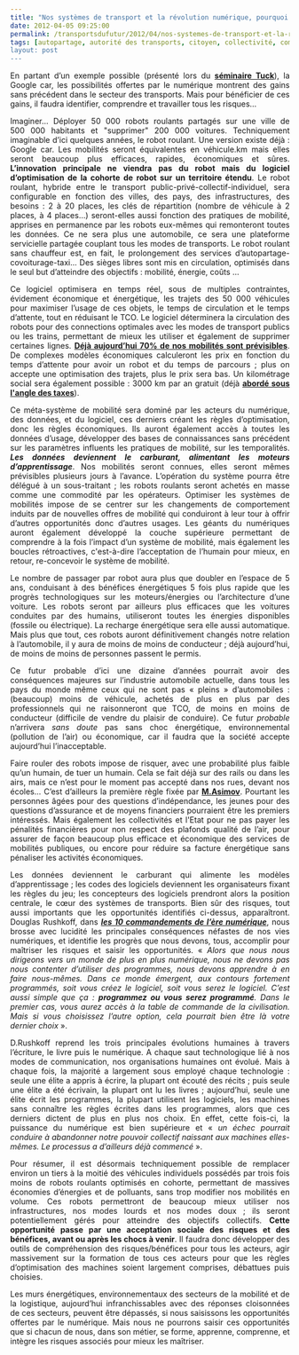 ```yaml
---
title: "Nos systèmes de transport et la révolution numérique, pourquoi cela va tout changer."
date: 2012-04-05 09:25:00
permalink: /transportsdufutur/2012/04/nos-systemes-de-transport-et-la-revolution-numerique-pourquoi-cela-va-tout-changer.html
tags: [autopartage, autorité des transports, citoyen, collectivité, commuter, confiance, congestion, connectivité, covoiturage, cybercar, donnée data, données réelles, Energie, Europe, google, gouvernance, Infrastructure, innovation, intelligence collective, management de la mobilité, marchandises, mode doux, multimodes, partage de la voirie, pensée complexe, qualité de l'air, Véhicule, véhicule propre]
layout: post
---
```


<p style="text-align: justify;">En partant d’un exemple possible (présenté lors du <a href="http://www.fondation-tuck.fr/Reunions/IDees-29-03-2012/Seminaire-EM-Open-Innovation-29mars2012.pdf" target="_blank"><strong>séminaire Tuck</strong></a>), la Google car, les possibilités offertes par le numérique montrent des gains sans précédent dans le secteur des transports. Mais pour bénéficier de ces gains, il faudra identifier, comprendre et travailler tous les risques…</p>

<p style="text-align: justify;">Imaginer… Déployer 50 000 robots roulants partagés sur une ville de 500 000 habitants et "supprimer" 200 000 voitures. Techniquement imaginable d’ici quelques années, le robot roulant. Une version existe déjà : Google car. Les mobilités seront équivalentes en véhicule.km mais elles seront beaucoup plus efficaces, rapides, économiques et sûres. <strong>L’innovation principale ne viendra pas du robot mais du logiciel d’optimisation de la cohorte de robot sur un territoire étendu</strong>. Le robot roulant, hybride entre le transport public-privé-collectif-individuel, sera configurable en fonction des villes, des pays, des infrastructures, des besoins : 2 à 20 places, les clés de répartition (nombre de véhicule à 2 places, à 4 places…) seront-elles aussi fonction des pratiques de mobilité, apprises en permanence par les robots eux-mêmes qui remonteront toutes les données. Ce ne sera plus une automobile, ce sera une plateforme servicielle partagée couplant tous les modes de transports. Le robot roulant sans chauffeur est, en fait, le prolongement des services d’autopartage-covoiturage-taxi... Des sièges libres sont mis en circulation, optimisés dans le seul but d’atteindre des objectifs : mobilité, énergie, coûts …</p>

<!--more-->

<p style="text-align: justify;">Ce logiciel optimisera en temps réel, sous de multiples contraintes, évidement économique et énergétique, les trajets des 50 000 véhicules pour maximiser l’usage de ces objets, le temps de circulation et le temps d’attente, tout en réduisant le TCO. Le logiciel déterminera la circulation des robots pour des connections optimales avec les modes de transport publics ou les trains, permettant de mieux les utiliser et également de supprimer certaines lignes. <a href="https://gabrielplassat.github.io/transportsdufutur/2010/03/notre-mobilite-estelle-previsible-ou-modelisable.html" target="_blank"><strong>Déjà aujourd’hui 70% de nos mobilités sont prévisibles</strong></a>. De complexes modèles économiques calculeront les prix en fonction du temps d’attente pour avoir un robot et du temps de parcours ; plus on accepte une optimisation des trajets, plus le prix sera bas. Un kilométrage social sera également possible : 3000 km par an gratuit (déjà <a href="https://gabrielplassat.github.io/transportsdufutur/2009/11/le-prix-du-carburant-a-la-pompe-atil-une-limite.html" target="_blank"><strong>abordé sous l'angle des taxes</strong></a>).</p>

<p style="text-align: justify;">Ce méta-système de mobilité sera dominé par les acteurs du numérique, des données, et du logiciel, ces derniers créant les règles d’optimisation, donc les règles économiques. Ils auront également accès à toutes les données d’usage, développer des bases de connaissances sans précédent sur les paramètres influents les pratiques de mobilité, sur les temporalités. <strong><em>Les données deviennent le carburant, alimentant les moteurs d’apprentissage</em></strong>. Nos mobilités seront connues, elles seront mêmes prévisibles plusieurs jours à l’avance. L’opération du système pourra être délégué à un sous-traitant ; les robots roulants seront achetés en masse comme une commodité par les opérateurs. Optimiser les systèmes de mobilités impose de se centrer sur les changements de comportement induits par de nouvelles offres de mobilité qui conduiront à leur tour à offrir d’autres opportunités donc d’autres usages. Les géants du numériques auront également développé la couche supérieure permettant de comprendre à la fois l’impact d’un système de mobilité, mais également les boucles rétroactives, c'est-à-dire l’acceptation de l’humain pour mieux, en retour, re-concevoir le système de mobilité.</p>

<p style="text-align: justify;">Le nombre de passager par robot aura plus que doubler en l’espace de 5 ans, conduisant à des bénéfices énergétiques 5 fois plus rapide que les progrès technologiques sur les moteurs/énergies ou l’architecture d’une voiture. Les robots seront par ailleurs plus efficaces que les voitures conduites par des humains, utiliseront toutes les énergies disponibles (fossile ou électrique). La recharge énergétique sera elle aussi automatique. Mais plus que tout, ces robots auront définitivement changés notre relation à l’automobile, il y aura de moins de moins de conducteur ; déjà aujourd’hui, de moins de moins de personnes passent le permis.</p>

<p style="text-align: justify;">Ce futur probable d’ici une dizaine d’années pourrait avoir des conséquences majeures sur l’industrie automobile actuelle, dans tous les pays du monde même ceux qui ne sont pas « pleins » d’automobiles : (beaucoup) moins de véhicule, achetés de plus en plus par des professionnels qui ne raisonneront que TCO, de moins en moins de conducteur (difficile de vendre du plaisir de conduire). Ce futur <em>probable</em> n’arrivera <em>sans doute</em> pas sans choc énergétique, environnemental (pollution de l’air) ou économique, car il faudra que la société accepte aujourd’hui l’inacceptable.</p>

<p style="text-align: justify;">Faire rouler des robots impose de risquer, avec une probabilité plus faible qu’un humain, de tuer un humain. Cela se fait déjà sur des rails ou dans les airs, mais ce n’est pour le moment pas accepté dans nos rues, devant nos écoles... C’est d’ailleurs la première règle fixée par <a href="http://fr.wikipedia.org/wiki/Isaac_Asimov" target="_blank"><strong>M.Asimov</strong></a>. Pourtant les personnes âgées pour des questions d’indépendance, les jeunes pour des questions d’assurance et de moyens financiers pourraient être les premiers intéressés. Mais également les collectivités et l'Etat pour ne pas payer les pénalités financières pour non respect des plafonds qualité de l’air, pour assurer de façon beaucoup plus efficace et économique des services de mobilités publiques, ou encore pour réduire sa facture énergétique sans pénaliser les activités économiques.</p>

<p style="text-align: justify;">Les données deviennent le carburant qui alimente les modèles d’apprentissage ; les codes des logiciels deviennent les organisateurs fixant les règles du jeu; les concepteurs des logiciels prendront alors la position centrale, le cœur des systèmes de transports. Bien sûr des risques, tout aussi importants que les opportunités identifiés ci-dessus, apparaîtront. Douglas Rushkoff, dans <a href="http://www.amazon.fr/Les-10-commandements-l%C3%A8re-numerique/dp/2916571655" target="_blank"><strong><em>les 10 commandements de l’ère numérique</em></strong></a>, nous brosse avec lucidité les principales conséquences néfastes de nos vies numériques, et identifie les progrès que nous devons, tous, accomplir pour maîtriser les risques et saisir les opportunités. « <em>Alors que nous nous dirigeons vers un monde de plus en plus numérique, nous ne devons pas nous contenter d’utiliser des programmes, nous devons apprendre à en faire nous-mêmes. Dans ce monde émergent, aux contours fortement programmés, soit vous créez le logiciel, soit vous serez le logiciel. C’est aussi simple que ça : <strong>programmez ou vous serez programmé</strong>. Dans le premier cas, vous aurez accès à la table de commande de la civilisation. Mais si vous choisissez l’autre option, cela pourrait bien être là votre dernier choix </em>».</p>

<p style="text-align: justify;">D.Rushkoff reprend les trois principales évolutions humaines à travers l’écriture, le livre puis le numérique. A chaque saut technologique lié à nos modes de communication, nos organisations humaines ont évolué. Mais à chaque fois, la majorité a largement sous employé chaque technologie : seule une élite a appris à écrire, la plupart ont écouté des récits ; puis seule une élite a été écrivain, la plupart ont lu les livres ; aujourd’hui, seule une élite écrit les programmes, la plupart utilisent les logiciels, les machines sans connaître les règles écrites dans les programmes, alors que ces derniers dictent de plus en plus nos choix. En effet, cette fois-ci, la puissance du numérique est bien supérieure et « <em>un échec pourrait conduire à abandonner notre pouvoir collectif naissant aux machines elles-mêmes. Le processus a d’ailleurs déjà commencé</em> ».</p>

<p style="text-align: justify;">Pour résumer, il est désormais techniquement possible de remplacer environ un tiers à la moitié des véhicules individuels possédés par trois fois moins de robots roulants optimisés en cohorte, permettant de massives économies d’énergies et de polluants, sans trop modifier nos mobilités en volume. Ces robots permettront de beaucoup mieux utiliser nos infrastructures, nos modes lourds et nos modes doux ; ils seront potentiellement gérés pour atteindre des objectifs collectifs. <strong>Cette opportunité passe par une acceptation sociale des risques et des bénéfices, avant ou après les chocs à venir</strong>. Il faudra donc développer des outils de compréhension des risques/bénéfices pour tous les acteurs, agir massivement sur la formation de tous ces acteurs pour que les règles d’optimisation des machines soient largement comprises, débattues puis choisies.</p>

<p style="text-align: justify;">Les murs énergétiques, environnementaux des secteurs de la mobilité et de la logistique, aujourd’hui infranchissables avec des réponses cloisonnées de ces secteurs, peuvent être dépassés, si nous saisissons les opportunités offertes par le numérique. Mais nous ne pourrons saisir ces opportunités que si chacun de nous, dans son métier, se forme, apprenne, comprenne, et intègre les risques associés pour mieux les maîtriser.</p>
